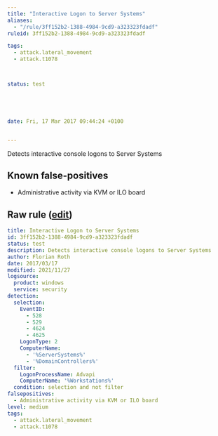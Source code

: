 ```yaml
---
title: "Interactive Logon to Server Systems"
aliases:
  - "/rule/3ff152b2-1388-4984-9cd9-a323323fdadf"
ruleid: 3ff152b2-1388-4984-9cd9-a323323fdadf

tags:
  - attack.lateral_movement
  - attack.t1078



status: test





date: Fri, 17 Mar 2017 09:44:24 +0100


---
```


Detects interactive console logons to Server Systems

<!--more-->


## Known false-positives

* Administrative activity via KVM or ILO board




## Raw rule ([edit](https://github.com/SigmaHQ/sigma/edit/master/rules/windows/builtin/security/win_susp_interactive_logons.yml))
```yaml
title: Interactive Logon to Server Systems
id: 3ff152b2-1388-4984-9cd9-a323323fdadf
status: test
description: Detects interactive console logons to Server Systems
author: Florian Roth
date: 2017/03/17
modified: 2021/11/27
logsource:
  product: windows
  service: security
detection:
  selection:
    EventID:
      - 528
      - 529
      - 4624
      - 4625
    LogonType: 2
    ComputerName:
      - '%ServerSystems%'
      - '%DomainControllers%'
  filter:
    LogonProcessName: Advapi
    ComputerName: '%Workstations%'
  condition: selection and not filter
falsepositives:
  - Administrative activity via KVM or ILO board
level: medium
tags:
  - attack.lateral_movement
  - attack.t1078

```
